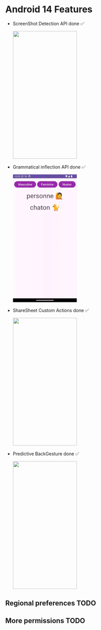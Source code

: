 # Android 14 Features
- ScreenShot Detection API done ✅
  
  <img src="https://developer.android.com/static/about/versions/14/images/screenshot-detection.svg" width="200" height="400" />
  
- Grammatical inflection API done ✅

  <img src="screenshots/gramatical_inflection_api-ezgif.com-video-to-gif-converter.gif" width="200" height="400" />
  
- ShareSheet Custom Actions done ✅

  <img src="https://developer.android.com/static/about/versions/14/images/sharesheet-android14.png" width="200" height="400" />
  
- Predictive BackGesture done ✅
  
  <img src="https://developer.android.com/static/images/about/versions/13/predictive-back-nav-home.gif" width="200" height="400" />

## Regional preferences TODO

## More permissions TODO


